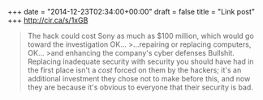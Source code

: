 +++
date = "2014-12-23T02:34:00+00:00"
draft = false
title = "Link post"
+++
http://cir.ca/s/1xGB

>The hack could cost Sony as much as $100 million, which would go toward the investigation OK... >...repairing or replacing computers, OK... >and enhancing the company's cyber defenses Bullshit. Replacing inadequate security with security you should have had in the first place isn't a *cost* forced on them by the hackers; it's an additional investment they chose not to make before this, and now they are because it's obvious to everyone that their security is bad.
